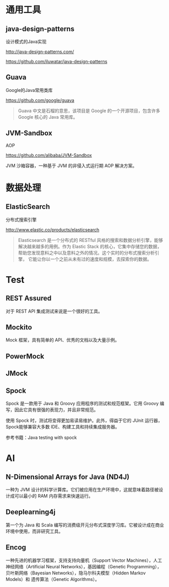 # 通用工具

## java-design-patterns

设计模式的Java实现

http://java-design-patterns.com/

https://github.com/iluwatar/java-design-patterns

## Guava

Google的Java常用类库

https://github.com/google/guava

> Guava 中文是石榴的意思，该项目是 Google 的一个开源项目，包含许多 Google 核心的 Java 常用库。

## JVM-Sandbox

AOP

https://github.com/alibaba/JVM-Sandbox

JVM 沙箱容器，一种基于 JVM 的非侵入式运行期 AOP 解决方案。

# 数据处理

## ElasticSearch

分布式搜索引擎

http://www.elastic.co/products/elasticsearch

> Elasticsearch 是一个分布式的 RESTful 风格的搜索和数据分析引擎，能够解决越来越多的用例。作为 Elastic Stack 的核心，它集中存储您的数据，帮助您发现意料之中以及意料之外的情况。这个实时的分布式搜索分析引擎， 它能让你以一个之前从未有过的速度和规模，去探索你的数据。

# Test

## REST Assured

对于 REST API 集成测试来说是一个很好的工具。 

## Mockito

Mock 框架，具有简单的 API、优秀的文档以及大量示例。 

## PowerMock

## JMock

## Spock 

Spock 是一款用于 Java 和 Groovy 应用程序的测试和规范框架。它用 Groovy 编写，因此它具有很强的表现力，并且非常规范。

使用 Spock 时，测试将变得更加易读易维护。此外，得益于它的 JUnit 运行器，Spock能够兼容大多数 IDE、构建工具和持续集成服务器。

参考书籍：Java testing with spock

# AI

## N-Dimensional Arrays for Java (ND4J) 

一种为 JVM 设计的科学计算库。它们被应用在生产环境中，这就意味着路径被设计成可以最小的 RAM 内存需求来快速运行。

## Deeplearning4j 

第一个为 Java 和 Scala 编写的消费级开元分布式深度学习库。它被设计成在商业环境中使用，而非研究工具。

## Encog 

一种先进的机器学习框架，支持支持向量机（Support Vector Machines），人工神经网络（Artificial Neural Networks），基因编程（Genetic Programming），贝叶斯网络（Bayesian Networks），隐马尔科夫模型（Hidden Markov Models）和 遗传算法（Genetic Algorithms）。